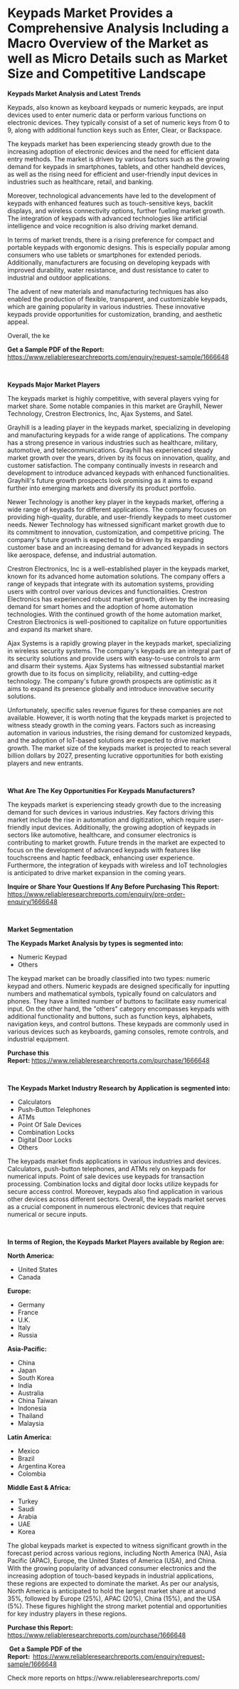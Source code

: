 <p><h1>Keypads Market Provides a Comprehensive Analysis Including a Macro Overview of the Market as well as Micro Details such as Market Size and Competitive Landscape</h1></p><p><strong>Keypads Market Analysis and Latest Trends</strong></p>
<p><p>Keypads, also known as keyboard keypads or numeric keypads, are input devices used to enter numeric data or perform various functions on electronic devices. They typically consist of a set of numeric keys from 0 to 9, along with additional function keys such as Enter, Clear, or Backspace.</p><p>The keypads market has been experiencing steady growth due to the increasing adoption of electronic devices and the need for efficient data entry methods. The market is driven by various factors such as the growing demand for keypads in smartphones, tablets, and other handheld devices, as well as the rising need for efficient and user-friendly input devices in industries such as healthcare, retail, and banking.</p><p>Moreover, technological advancements have led to the development of keypads with enhanced features such as touch-sensitive keys, backlit displays, and wireless connectivity options, further fueling market growth. The integration of keypads with advanced technologies like artificial intelligence and voice recognition is also driving market demand.</p><p>In terms of market trends, there is a rising preference for compact and portable keypads with ergonomic designs. This is especially popular among consumers who use tablets or smartphones for extended periods. Additionally, manufacturers are focusing on developing keypads with improved durability, water resistance, and dust resistance to cater to industrial and outdoor applications.</p><p>The advent of new materials and manufacturing techniques has also enabled the production of flexible, transparent, and customizable keypads, which are gaining popularity in various industries. These innovative keypads provide opportunities for customization, branding, and aesthetic appeal.</p><p>Overall, the ke</p></p>
<p><strong>Get a Sample PDF of the Report:&nbsp;</strong> <a href="https://www.reliableresearchreports.com/enquiry/request-sample/1666648">https://www.reliableresearchreports.com/enquiry/request-sample/1666648</a></p>
<p>&nbsp;</p>
<p><strong>Keypads Major Market Players</strong></p>
<p><p>The keypads market is highly competitive, with several players vying for market share. Some notable companies in this market are Grayhill, Newer Technology, Crestron Electronics, Inc, Ajax Systems, and Satel.</p><p>Grayhill is a leading player in the keypads market, specializing in developing and manufacturing keypads for a wide range of applications. The company has a strong presence in various industries such as healthcare, military, automotive, and telecommunications. Grayhill has experienced steady market growth over the years, driven by its focus on innovation, quality, and customer satisfaction. The company continually invests in research and development to introduce advanced keypads with enhanced functionalities. Grayhill's future growth prospects look promising as it aims to expand further into emerging markets and diversify its product portfolio.</p><p>Newer Technology is another key player in the keypads market, offering a wide range of keypads for different applications. The company focuses on providing high-quality, durable, and user-friendly keypads to meet customer needs. Newer Technology has witnessed significant market growth due to its commitment to innovation, customization, and competitive pricing. The company's future growth is expected to be driven by its expanding customer base and an increasing demand for advanced keypads in sectors like aerospace, defense, and industrial automation.</p><p>Crestron Electronics, Inc is a well-established player in the keypads market, known for its advanced home automation solutions. The company offers a range of keypads that integrate with its automation systems, providing users with control over various devices and functionalities. Crestron Electronics has experienced robust market growth, driven by the increasing demand for smart homes and the adoption of home automation technologies. With the continued growth of the home automation market, Crestron Electronics is well-positioned to capitalize on future opportunities and expand its market share.</p><p>Ajax Systems is a rapidly growing player in the keypads market, specializing in wireless security systems. The company's keypads are an integral part of its security solutions and provide users with easy-to-use controls to arm and disarm their systems. Ajax Systems has witnessed substantial market growth due to its focus on simplicity, reliability, and cutting-edge technology. The company's future growth prospects are optimistic as it aims to expand its presence globally and introduce innovative security solutions.</p><p>Unfortunately, specific sales revenue figures for these companies are not available. However, it is worth noting that the keypads market is projected to witness steady growth in the coming years. Factors such as increasing automation in various industries, the rising demand for customized keypads, and the adoption of IoT-based solutions are expected to drive market growth. The market size of the keypads market is projected to reach several billion dollars by 2027, presenting lucrative opportunities for both existing players and new entrants.</p></p>
<p>&nbsp;</p>
<p><strong>What Are The Key Opportunities For Keypads Manufacturers?</strong></p>
<p><p>The keypads market is experiencing steady growth due to the increasing demand for such devices in various industries. Key factors driving this market include the rise in automation and digitization, which require user-friendly input devices. Additionally, the growing adoption of keypads in sectors like automotive, healthcare, and consumer electronics is contributing to market growth. Future trends in the market are expected to focus on the development of advanced keypads with features like touchscreens and haptic feedback, enhancing user experience. Furthermore, the integration of keypads with wireless and IoT technologies is anticipated to drive market expansion in the coming years.</p></p>
<p><strong>Inquire or Share Your Questions If Any Before Purchasing This Report:</strong> <a href="https://www.reliableresearchreports.com/enquiry/pre-order-enquiry/1666648">https://www.reliableresearchreports.com/enquiry/pre-order-enquiry/1666648</a></p>
<p>&nbsp;</p>
<p><strong>Market Segmentation</strong></p>
<p><strong>The Keypads Market Analysis by types is segmented into:</strong></p>
<p><ul><li>Numeric Keypad</li><li>Others</li></ul></p>
<p><p>The keypad market can be broadly classified into two types: numeric keypad and others. Numeric keypads are designed specifically for inputting numbers and mathematical symbols, typically found on calculators and phones. They have a limited number of buttons to facilitate easy numerical input. On the other hand, the "others" category encompasses keypads with additional functionality and buttons, such as function keys, alphabets, navigation keys, and control buttons. These keypads are commonly used in various devices such as keyboards, gaming consoles, remote controls, and industrial equipment.</p></p>
<p><strong>Purchase this Report:&nbsp;</strong><a href="https://www.reliableresearchreports.com/purchase/1666648">https://www.reliableresearchreports.com/purchase/1666648</a></p>
<p>&nbsp;</p>
<p><strong>The Keypads Market Industry Research by Application is segmented into:</strong></p>
<p><ul><li>Calculators</li><li>Push-Button Telephones</li><li>ATMs</li><li>Point Of Sale Devices</li><li>Combination Locks</li><li>Digital Door Locks</li><li>Others</li></ul></p>
<p><p>The keypads market finds applications in various industries and devices. Calculators, push-button telephones, and ATMs rely on keypads for numerical inputs. Point of sale devices use keypads for transaction processing. Combination locks and digital door locks utilize keypads for secure access control. Moreover, keypads also find application in various other devices across different sectors. Overall, the keypads market serves as a crucial component in numerous electronic devices that require numerical or secure inputs.</p></p>
<p>&nbsp;</p>
<p><strong>In terms of Region, the Keypads Market Players available by Region are:</strong></p>
<p>
    <p> <strong> North America: </strong>
        <ul>
            <li>United States</li>
            <li>Canada</li>
        </ul>
        </p> 
    <p> <strong> Europe: </strong>
        <ul>
            <li>Germany</li>
            <li>France</li>
            <li>U.K.</li>
            <li>Italy</li>
            <li>Russia</li>
        </ul>
        </p> 
    <p> <strong> Asia-Pacific: </strong>
        <ul>
            <li>China</li>
            <li>Japan</li>
            <li>South Korea</li>
            <li>India</li>
            <li>Australia</li>
            <li>China Taiwan</li>
            <li>Indonesia</li>
            <li>Thailand</li>
            <li>Malaysia</li>
        </ul>
        </p> 
    <p> <strong> Latin America: </strong>
        <ul>
            <li>Mexico</li>
            <li>Brazil</li>
            <li>Argentina Korea</li>
            <li>Colombia</li>
        </ul>
        </p> 
    <p> <strong> Middle East & Africa: </strong>
        <ul>
            <li>Turkey</li>
            <li>Saudi</li>
            <li>Arabia</li>
            <li>UAE</li>
            <li>Korea</li>
        </ul>
    </p>
    </p>
<p><p>The global keypads market is expected to witness significant growth in the forecast period across various regions, including North America (NA), Asia Pacific (APAC), Europe, the United States of America (USA), and China. With the growing popularity of advanced consumer electronics and the increasing adoption of touch-based keypads in industrial applications, these regions are expected to dominate the market. As per our analysis, North America is anticipated to hold the largest market share at around 35%, followed by Europe (25%), APAC (20%), China (15%), and the USA (5%). These figures highlight the strong market potential and opportunities for key industry players in these regions.</p></p>
<p><strong>Purchase this Report: </strong><a href="https://www.reliableresearchreports.com/purchase/1666648">https://www.reliableresearchreports.com/purchase/1666648</a></p>
<p>&nbsp;<strong>Get a Sample PDF of the Report:&nbsp;&nbsp;</strong><a href="https://www.reliableresearchreports.com/enquiry/request-sample/1666648">https://www.reliableresearchreports.com/enquiry/request-sample/1666648</a></p>
<p><strong></strong></p>
<p>Check more reports on https://www.reliableresearchreports.com/</p>